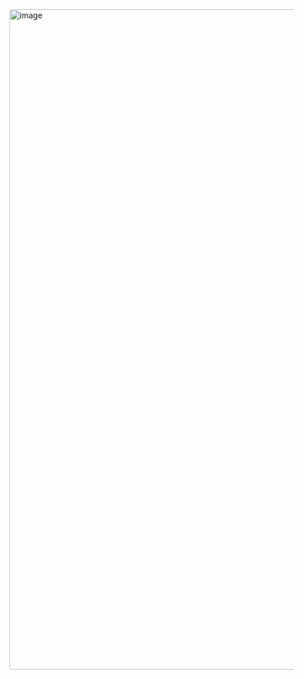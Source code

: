 <img width="1167" alt="image" src="https://user-images.githubusercontent.com/12807664/195795117-c8d69ba7-c076-4ea1-a8a9-64cc64cb716b.png">
